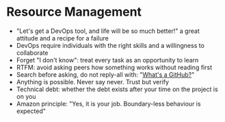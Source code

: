 # Resource Management

* "Let's get a DevOps tool, and life will be so much better!" a great attitude and a recipe for a failure
* DevOps require individuals with the right skills and a willingness to collaborate
* Forget "I don't know": treat every task as an opportunity to learn
* RTFM: avoid asking peers how something works without reading first
* Search before asking, do not reply-all with: "[What's a GitHub?](https://lmgtfy.com/?q=what's+github&pp=1&iie=1)"
* Anything is possible. Never say never. Trust but verify
* Technical debt: whether the debt exists after your time on the project is on you
* Amazon principle: "Yes, it is your job. Boundary-less behaviour is expected"



